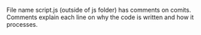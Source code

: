 File name script.js (outside of js folder) has comments on comits.
Comments explain each line on why the code is written and how it processes.

